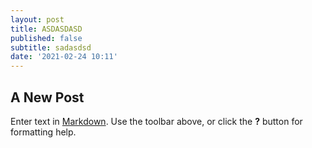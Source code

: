 ```yaml
---
layout: post
title: ASDASDASD
published: false
subtitle: sadasdsd
date: '2021-02-24 10:11'
---
```

## A New Post

Enter text in [Markdown](http://daringfireball.net/projects/markdown/). Use the toolbar above, or click the **?** button for formatting help.
